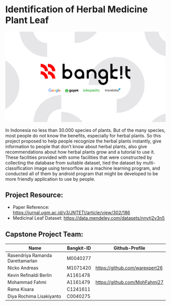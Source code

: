 # Identification of Herbal Medicine Plant Leaf
<p align="center">
  <img src="https://github.com/MohFahmi27/Identification-of-Herbal-Medicine-Plant-Leaf/blob/main/bangkit_banner.png">
</p>

In Indonesia no less than 30.000 species of plants. But of the many species, most people do not know the benefits, especially for herbal plants. So this project proposed to help people recognize the herbal plants instantly, give information to people that don’t know about herbal plants, also give recommendations about how herbal plants grow and a tutorial to use it. These facilities provided with some facilities that were constructed by collecting the database from suitable dataset, tied the dataset by multi-classification image using tensorflow as a machine learning program, and conducted all of them by android program that might be developed to be more friendly application to use by people. 

## Project Resource: 
- Paper Reference: https://jurnal.ugm.ac.id/v3/JNTETI/article/view/302/186
- Medicinal Leaf Dataset: https://data.mendeley.com/datasets/nnytj2v3n5

## Capstone Project Team: 
| Name | Bangkit-ID | Github-Profile |
| ------ | ------ | ------ | 
| Rasendriya Ramanda Darettamarlan  | M0040277  | 
| Nicko Andreas  | M1071420  | https://github.com/warexpert26 |
| Kevin Refinaldi Berlin | A1161478  | 
| Mohammad Fahmi | A1161479 | https://github.com/MohFahmi27 |
| Rama Kisara | C1241611 |
| Diya Rochima Lisakiyanto  | C0040275 | 
